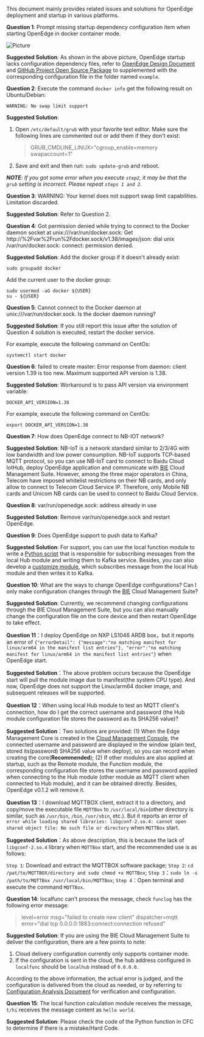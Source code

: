 This document mainly provides related issues and solutions for OpenEdge deployment and startup in various platforms.

**Question 1**: Prompt missing startup dependency configuration item when starting OpenEdge in docker container mode.

![Picture](../images/setup/docker-engine-conf-miss.png)

**Suggested Solution**: As shown in the above picture, OpenEdge startup lacks configuration dependency files, refer to [OpenEdge Design Document](./overview/OpenEdge-design.md) and [GitHub Project Open Source Package](https://github.com/baidu/openedge) to supplemented with the corresponding configuration file in the folder named `example`.

**Question 2**: Execute the command `docker info` get the following result on Ubuntu/Debian:

```
WARNING: No swap limit support
```

**Suggested Solution**:

1. Open `/etc/default/grub` with your favorite text editor. Make sure the following lines are commented out or add them if they don't exist:

	> GRUB_CMDLINE_LINUX="cgroup_enable=memory swapaccount=1"

2. Save and exit and then run: `sudo update-grub` and reboot.

_**NOTE**: If you got some error when you execute `step2`, it may be that the `grub` setting is incorrect. Please repeat `steps 1 and 2`._

**Question 3**: WARNING: Your kernel does not support swap limit capabilities. Limitation discarded.

**Suggested Solution**: Refer to Question 2.

**Question 4**: Got permission denied while trying to connect to the Docker daemon socket at unix:///var/run/docker.sock: Get http://%2Fvar%2Frun%2Fdocker.sock/v1.38/images/json: dial unix /var/run/docker.sock: connect: permission denied.

**Suggested Solution**: Add the docker group if it doesn't already exist:

```shell
sudo groupadd docker
```

Add the current user to the docker group:

```shell
sudo usermod -aG docker ${USER}
su - ${USER}
``` 

**Question 5**: Cannot connect to the Docker daemon at unix:///var/run/docker.sock. Is the docker daemon running?

**Suggested Solution**: If you still report this issue after the solution of Question 4 solution is executed, restart the docker service.

For example, execute the following command on CentOs:

```shell
systemctl start docker
```

**Question 6**: failed to create master: Error response from daemon: client version 1.39 is too new. Maximum supported API version is 1.38.

**Suggested Solution**: Workaround is to pass API version via environment variable:

`DOCKER_API_VERSION=1.38`

For example, execute the following command on CentOs:

```shell
export DOCKER_API_VERSION=1.38
```

**Question 7**: How does OpenEdge connect to NB-IOT network?

**Suggested Solution**: NB-IoT is a network standard similar to 2/3/4G with low bandwidth and low power consumption. NB-IoT supports TCP-based MQTT protocol, so you can use NB-IoT card to connect to Baidu Cloud IotHub, deploy OpenEdge application and communicate with [BIE](https://cloud.baidu.com/product/bie.html) Cloud Management Suite. However, among the three major operators in China, Telecom have imposed whitelist restrictions on their NB cards, and only allow to connect to Telecom Cloud Service IP. Therefore, only Mobile NB cards and Unicom NB cards can be used to connect to Baidu Cloud Service.

**Question 8**: var/run/openedge.sock: address already in use

**Suggested Solution**: Remove var/run/openedge.sock and restart OpenEdge.

**Question 9**: Does OpenEdge support to push data to Kafka?

**Suggested Solution**: For support, you can use the local function module to write a [Python script](https://github.com/baidu/openedge/blob/master/doc/us-en/customize/How-to-write-a-python-script-for-python-runtime.md) that is responsible for subscribing messages from the local Hub module and writing them to Kafka service. Besides, you can also develop a [customize module](https://github.com/baidu/openedge/blob/master/doc/us-en/customize/How-to-develop-a-customize-module-for-openedge.md), which subscribes message from the local Hub module and then writes it to Kafka.

**Question 10**: What are the ways to change OpenEdge configurations? Can I only make configuration changes through the [BIE](https://cloud.baidu.com/product/bie.html) Cloud Management Suite?

**Suggested Solution**: Currently, we recommend changing configurations through the BIE Cloud Management Suite, but you can also manually change the configuration file on the core device and then restart OpenEdge to take effect.

**Question 11**：I deploy OpenEdge on NXP LS1046 ARDB box，but it reports an error of `{"errorDetail": {"message":"no matching manifest for linux/arm64 in the manifest list entries"}, "error":"no matching manifest for linux/arm64 in the manifest list entries"}` when OpenEdge start.

**Suggested Solution**：The above problem occurs because the OpenEdge start will pull the module image due to manifest(the system CPU type). And now, OpenEdge does not support the Linux/arm64 docker image, and subsequent releases will be supported.

**Question 12**：When using local Hub module to test an MQTT client's connection, how do I get the correct username and password (the Hub module configuration file stores the password as its SHA256 value)?

**Suggested Solution**：Two solutions are provided: (1) When the Edge Management Core is created in the [Cloud Management Console](https://cloud.baidu.com/product/bie.html), the connected username and password are displayed in the window (plain text, stored its(password) SHA256 value when deploy), so you can record when creating the core(**Recommended**); (2) If other modules are also applied at startup, such as the Remote module, the Function module, the corresponding configuration file stores the username and password applied when connecting to the Hub module (other module as MQTT client when connected to Hub module), and it can be obtained directly. Besides, OpenEdge v0.1.2 will remove it.

**Question 13**：I download MQTTBOX client, extract it to a directory, and copy/move the executable file `MQTTBox` to `/usr/local/bin`(other directory is similar, such as `/usr/bin`, `/bin`, `/usr/sbin`, etc.). But it reports an error of `error while loading shared libraries: libgconf-2.so.4: cannot open shared object file: No such file or directory` when `MQTTBox` start.

**Suggested Solution**：As above description, this is because the lack of `libgconf-2.so.4` library when `MQTTBox` start, and the recommended use is as follows:

`Step 1`: Download and extract the MQTTBOX software package;
`Step 2`: `cd /pat/to/MQTTBOX/directory and sudo chmod +x MQTTBox`;
`Step 3`：`sudo ln -s /path/to/MQTTBox /usr/local/bin/MQTTBox`;
`Step 4`：Open terminal and execute the command `MQTTBox`.

**Question 14**: localfunc can't process the message, check `funclog` has the following error message:

> level=error msg="failed to create new client" dispatcher=mqtt error="dial tcp 0.0.0.0:1883:connect:connection refused"

**Suggested Solution**: If you are using the BIE Cloud Management Suite to deliver the configuration, there are a few points to note:

1. Cloud delivery configuration currently only supports container mode.
2. If the configuration is sent in the cloud, the hub address configured in `localfunc` should be `localhub` instead of `0.0.0.0`.

According to the above information, the actual error is judged, and the configuration is delivered from the cloud as needed, or by referring to [Configuration Analysis Document](./tutorials/Config-interpretation.md) for verification and configuration.

**Question 15**: The local function calculation module receives the message, `t/hi` receives the message content as `hello world`.

**Suggested Solution**: Please check the code of the Python function in CFC to determine if there is a mistake/Hard Code.